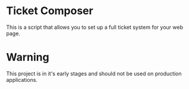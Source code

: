 # Ticket Composer
This is a script that allows you to set up a full ticket system for your web page.

# Warning
This project is in it's early stages and should not be used on production applications.
